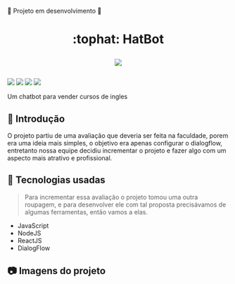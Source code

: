 :construction: Projeto em desenvolvimento :construction:

<h1 align="center">
  :tophat: HatBot
  <p><img src="assets/logo.png"></p>
</h1>

<p>
  <img src="https://img.shields.io/badge/NodeJs-v16.15-yellowgreen">
  <img src="https://img.shields.io/badge/ReactJs-v18.1-blue">
  <img src="https://img.shields.io/github/stars/josereia/Chatbot-A3?color=yellow">
  <img src="https://img.shields.io/github/forks/josereia/Chatbot-A3?color=lightgray">
</p>
Um chatbot para vender cursos de ingles

  
## :scroll: Introdução

O projeto partiu de uma avaliação que deveria ser feita na faculdade, porem era uma ideia mais simples, o objetivo era apenas configurar o dialogflow, entretanto nossa equipe decidiu incrementar o projeto e fazer algo com um aspecto mais atrativo e profissional.

## 🧰 Tecnologias usadas
> Para incrementar essa avaliação o projeto tomou uma outra roupagem, e para desenvolver ele com tal proposta precisávamos de algumas ferramentas, então vamos a elas.


- JavaScript 
- NodeJS 
- ReactJS 
- DialogFlow

## 📷 Imagens do projeto

  
